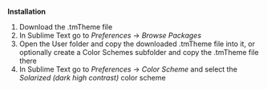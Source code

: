 **Installation**

1. Download the .tmTheme file
2. In Sublime Text go to *Preferences* → *Browse Packages*
3. Open the User folder and copy the downloaded .tmTheme file into it, or optionally create a Color Schemes subfolder and copy the .tmTheme file there
4. In Sublime Text go to *Preferences* → *Color Scheme* and select the *Solarized (dark high contrast)* color scheme
